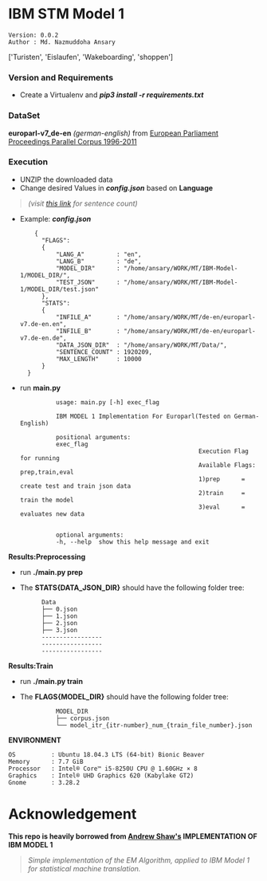 # IBM STM Model 1

    Version: 0.0.2 
    Author : Md. Nazmuddoha Ansary    
                  

['Turisten', 'Eislaufen', 'Wakeboarding', 'shoppen']
### Version and Requirements
* Create a Virtualenv and ***pip3 install -r requirements.txt***

###  DataSet
 **europarl-v7_de-en** *(german-english)* from [European Parliament Proceedings Parallel Corpus 1996-2011](https://www.statmt.org/europarl/)     

###  Execution
* UNZIP the downloaded data
* Change desired Values in ***config.json***  based on **Language**  
> *(visit [this link](https://www.statmt.org/europarl/) for sentence count)*
* Example: ***config.json***    
            
          {
            "FLAGS":
            {
                "LANG_A"         : "en",
                "LANG_B"         : "de",
                "MODEL_DIR"      : "/home/ansary/WORK/MT/IBM-Model-1/MODEL_DIR/",
                "TEST_JSON"      : "/home/ansary/WORK/MT/IBM-Model-1/MODEL_DIR/test.json"
            },
            "STATS":
            {
                "INFILE_A"       : "/home/ansary/WORK/MT/de-en/europarl-v7.de-en.en",
                "INFILE_B"       : "/home/ansary/WORK/MT/de-en/europarl-v7.de-en.de",
                "DATA_JSON_DIR"  : "/home/ansary/WORK/MT/Data/",
                "SENTENCE_COUNT" : 1920209,
                "MAX_LENGTH"     : 10000
            }
        }




* run **main.py**

                usage: main.py [-h] exec_flag

                IBM MODEL 1 Implementation For Europarl(Tested on German-English) 

                positional arguments:
                exec_flag   
                                                        Execution Flag for running 
                                                        Available Flags: prep,train,eval
                                                        1)prep      = create test and train json data
                                                        2)train     = train the model 
                                                        3)eval      = evaluates new data
                                                        

                optional arguments:
                -h, --help  show this help message and exit




**Results:Preprocessing**
* run **./main.py prep**
* The **STATS{DATA_JSON_DIR}** should have the following folder tree:

            Data
            ├── 0.json
            ├── 1.json
            ├── 2.json
            ├── 3.json
            -----------------
            -----------------
            -----------------

**Results:Train**
* run **./main.py train**
* The **FLAGS{MODEL_DIR}** should have the following folder tree:

                MODEL_DIR
                ├── corpus.json
                └── model_itr_{itr-number}_num_{train_file_number}.json


**ENVIRONMENT**  

    OS          : Ubuntu 18.04.3 LTS (64-bit) Bionic Beaver        
    Memory      : 7.7 GiB  
    Processor   : Intel® Core™ i5-8250U CPU @ 1.60GHz × 8    
    Graphics    : Intel® UHD Graphics 620 (Kabylake GT2)  
    Gnome       : 3.28.2  

# Acknowledgement
**This repo is heavily borrowed from [Andrew Shaw's](https://github.com/shawa) IMPLEMENTATION OF IBM MODEL 1**
>*Simple implementation of the EM Algorithm, applied to IBM Model 1 for statistical machine translation.*
